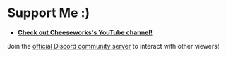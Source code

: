 # Support Me :)
- **[Check out Cheeseworks's YouTube channel!](https://www.youtube.com/@cheese_works/)**

Join the [official Discord community server](https://dsc.gg/cubic) to interact with other viewers!